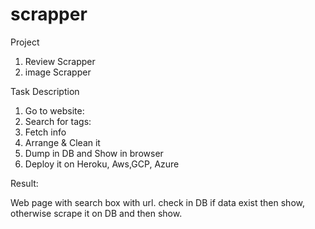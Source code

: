 # scrapper

Project

1. Review Scrapper
2. image Scrapper


Task Description
1. Go to website:
2. Search for tags:
3. Fetch info
4. Arrange & Clean it
5. Dump in DB and Show in browser
6. Deploy it on Heroku, Aws,GCP, Azure

Result:

Web page with search box with url.
check in DB if data exist then show, otherwise scrape it on DB and then show.
